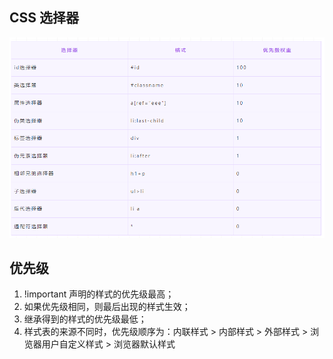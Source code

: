 ## CSS 选择器

<img src='/静态资源/img/css选择器.png'>

## 优先级

1. !important 声明的样式的优先级最高；
2. 如果优先级相同，则最后出现的样式生效；
3. 继承得到的样式的优先级最低；
4. 样式表的来源不同时，优先级顺序为：内联样式 > 内部样式 > 外部样式 > 浏览器用户自定义样式 > 浏览器默认样式
